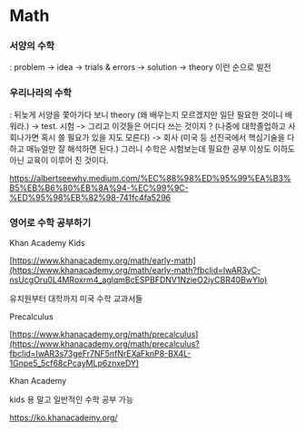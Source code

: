 # Math

### 서양의 수학

: problem -> idea -> trials & errors -> solution -> theory 이런 순으로 발전

### 우리나라의 수학

: 뒤늦게 서양을 쫓아가다 보니 theory (왜 배우는지 모르겠지만 일단 필요한 것이니 배워라.) -> test. 시험 -> 그리고 이것들은 어디다 쓰는 것이지 ? (나중에 대학졸업하고 사회나가면 혹시 쓸 필요가 있을 지도 모른다) -> 회사 (미국 등 선진국에서 핵심기술을 다 하고 매뉴얼만 잘 해석하면 된다.) 그러니 수학은 시험보는데 필요한 공부 이상도 이하도 아닌 교육이 이루어 진 것이다.

https://albertseewhy.medium.com/%EC%88%98%ED%95%99%EA%B3%B5%EB%B6%80%EB%8A%94-%EC%99%9C-%ED%95%98%EB%82%98-741fc4fa5296



### 영어로 수학 공부하기

Khan Academy Kids

[https://www.khanacademy.org/math/early-math](https://www.khanacademy.org/math/early-math?fbclid=IwAR3yC-nsUcgOru0L4MRoxrm4_aglqmBcESPBFDNV1NzieO2iyCBR40BwYlo)

유치원부터 대학까지 미국 수학 교과서들

Precalculus

[https://www.khanacademy.org/math/precalculus](https://www.khanacademy.org/math/precalculus?fbclid=IwAR3s73geFr7NF5nfNrEXaFknP8-BX4L-1Gnpe5_5cf68cPcayMLp6znxeDY)



Khan Academy

kids 용 말고 일반적인 수학 공부 가능

https://ko.khanacademy.org/
